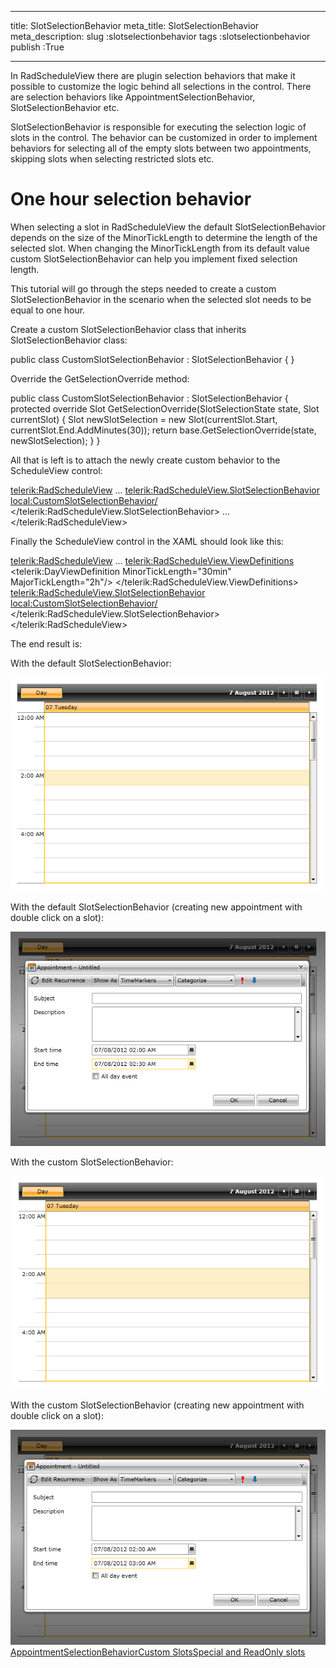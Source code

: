 ___
title: SlotSelectionBehavior
meta_title: SlotSelectionBehavior
meta_description: 
slug :slotselectionbehavior
tags :slotselectionbehavior
publish :True
___


In RadScheduleView there are plugin selection behaviors that make it possible to customize the logic behind all selections in the control. There are selection behaviors like AppointmentSelectionBehavior, SlotSelectionBehavior etc.

SlotSelectionBehavior is responsible for executing the selection logic of slots in the control. The behavior can be customized in order to implement behaviors for selecting all of the empty slots between two appointments, skipping slots when selecting restricted slots etc.

# One hour selection behavior

When selecting a slot in RadScheduleView the default SlotSelectionBehavior depends on the size of the MinorTickLength to determine the length of the selected slot. When changing the MinorTickLength from its default value custom SlotSelectionBehavior can help you implement fixed selection length.

This tutorial will go through the steps needed to create a custom SlotSelectionBehavior in the scenario when the selected slot needs to be equal to one hour.



Create a custom SlotSelectionBehavior class that inherits SlotSelectionBehavior class:


public class CustomSlotSelectionBehavior : SlotSelectionBehavior
{
}

Override the GetSelectionOverride method:


public class CustomSlotSelectionBehavior : SlotSelectionBehavior
{
	protected override Slot GetSelectionOverride(SlotSelectionState state, Slot currentSlot)
	{
		Slot newSlotSelection = new Slot(currentSlot.Start, currentSlot.End.AddMinutes(30));
		return base.GetSelectionOverride(state, newSlotSelection);
	}
}

All that is left is to attach the newly create custom behavior to the ScheduleView control:


<telerik:RadScheduleView>
	...
	<telerik:RadScheduleView.SlotSelectionBehavior>
		<local:CustomSlotSelectionBehavior/>
	</telerik:RadScheduleView.SlotSelectionBehavior>
	...
</telerik:RadScheduleView>

Finally the ScheduleView control in the XAML should look like this:


<telerik:RadScheduleView>
	...
	<telerik:RadScheduleView.ViewDefinitions>
		<telerik:DayViewDefinition MinorTickLength="30min" MajorTickLength="2h"/>
	</telerik:RadScheduleView.ViewDefinitions>
	<telerik:RadScheduleView.SlotSelectionBehavior>
		<local:CustomSlotSelectionBehavior/>
	</telerik:RadScheduleView.SlotSelectionBehavior>
</telerik:RadScheduleView>

The end result is:



With the default SlotSelectionBehavior:

![radscheduleview features slot selection behavior 0](../Media/radscheduleview_features_slot_selection_behavior_0.png)

With the default SlotSelectionBehavior (creating new appointment with double click on a slot):

![radscheduleview features slot selection behavior 1](../Media/radscheduleview_features_slot_selection_behavior_1.png)

With the custom SlotSelectionBehavior:

![radscheduleview features slot selection behavior 2](../Media/radscheduleview_features_slot_selection_behavior_2.png)

With the custom SlotSelectionBehavior (creating new appointment with double click on a slot):

![radscheduleview features slot selection behavior 3](../Media/radscheduleview_features_slot_selection_behavior_3.png)[AppointmentSelectionBehavior](http://radscheduleview-features-appointment-selection-behavior.md)[Custom Slots](http://radscheduleview-features-customslots.md)[Special and ReadOnly slots](http://radscheduleview-features-speacialslots.md)
